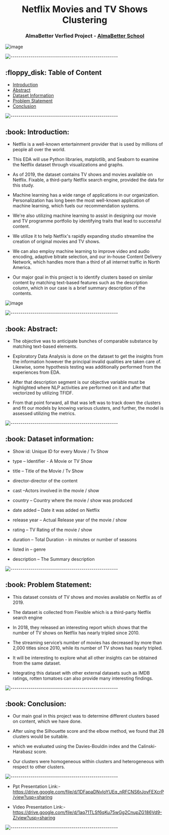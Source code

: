 <h1 align="center"> Netflix Movies and TV Shows Clustering
 </h1>

<h3 align="center"> AlmaBetter Verfied Project - <a href="https://www.almabetter.com/"> AlmaBetter School </a> </h5>

![image](https://user-images.githubusercontent.com/92014177/163596154-fe626523-5f9d-4f1d-ba9e-7f553ddb5343.png)

<p> </p>

![-----------------------------------------------------](https://raw.githubusercontent.com/andreasbm/readme/master/assets/lines/rainbow.png)

<h2> :floppy_disk: Table of Content</h2>

  * [Introduction](#Introduction)
  * [Abstract](#Abstract)
  * [Dataset Information](#dataset-information)
  * [Problem Statement](#Problem-Statement)
  * [Conclusion](#Conclusion)


![-----------------------------------------------------](https://raw.githubusercontent.com/andreasbm/readme/master/assets/lines/rainbow.png)


<h2> :book: Introduction:</h2>

* Netflix is a well-known entertainment provider that is used by millions of people all over the world.

* This EDA will use Python libraries, matplotlib, and Seaborn to examine the Netflix dataset through visualizations and graphs. 

* As of 2019, the dataset contains TV shows and movies available on Netflix. Fixable, a third-party Netflix search engine, provided the data for this study.

* Machine learning has a wide range of applications in our organization. Personalization has long been the most well-known application of machine learning, which fuels our recommendation systems. 

* We're also utilizing machine learning to assist in designing our movie and TV programme portfolio by identifying traits that lead to successful content.

*  We utilize it to help Netflix's rapidly expanding studio streamline the creation of original movies and TV shows.

* We can also employ machine learning to improve video and audio encoding, adaptive bitrate selection, and our in-house Content Delivery Network, which handles more than a third of all internet traffic in North America.

* Our major goal in this project is to identify clusters based on similar content by matching text-based features such as the description column, which in our case is a brief summary description of the contents.


![image](https://user-images.githubusercontent.com/92014177/163596296-17cfddef-49b8-4c3d-baa3-aaa062800827.png)


![-----------------------------------------------------](https://raw.githubusercontent.com/andreasbm/readme/master/assets/lines/rainbow.png)


<h2> :book: Abstract:</h2>

* The objective was to anticipate bunches of comparable substance by matching text-based elements.

* Exploratory Data Analysis is done on the dataset to get the insights from the information however the principal invalid qualities are taken care of. Likewise, some hypothesis testing was additionally performed from the experiences from EDA.

* After that description segment is our objective variable must be highlighted where NLP activities are performed on it and after that vectorized by utilizing TFIDF. 

* From that point forward, all that was left was to track down the clusters and fit our models by knowing various clusters, and further, the model is assessed utilizing the metrics.



![-----------------------------------------------------](https://raw.githubusercontent.com/andreasbm/readme/master/assets/lines/rainbow.png)


<h2> :book: Dataset information:</h2>


* Show id: Unique ID for every Movie / Tv Show


* type – Identifier - A Movie or TV Show


* title – Title of the Movie / Tv Show


* director-director of the content


* cast –Actors involved in the movie / show


* country – Country where the movie / show was produced


* date added – Date it was added on Netflix


* release year – Actual Release year of the movie / show


* rating – TV Rating of the movie / show


* duration – Total Duration - in minutes or number of seasons


* listed in – genre 


* description – The Summary description



![-----------------------------------------------------](https://raw.githubusercontent.com/andreasbm/readme/master/assets/lines/rainbow.png)

<h2> :book: Problem Statement:</h2>

* This dataset consists of TV shows and movies available on Netflix as of 2019. 

* The dataset is collected from Flexible which is a third-party Netflix search engine

* In 2018, they released an interesting report which shows that the number of TV shows on Netflix has nearly tripled since 2010.

* The streaming service’s number of movies has decreased by more than 2,000 titles since 2010, while its number of TV shows has nearly tripled. 

* It will be interesting to explore what all other insights can be obtained from the same dataset.

* Integrating this dataset with other external datasets such as IMDB ratings, rotten tomatoes can also provide many interesting findings.



![-----------------------------------------------------](https://raw.githubusercontent.com/andreasbm/readme/master/assets/lines/rainbow.png)

<h2> :book: Conclusion:</h2>

* Our main goal in this project was to determine different clusters based on content, which we have done.

* After using the Silhouette score and the elbow method, we found that 28 clusters would be suitable.

* which we evaluated using the Davies-Bouldin index and the Calinski-Harabasz score.

* Our clusters were homogeneous within clusters and heterogeneous with respect to other clusters.



![-----------------------------------------------------](https://raw.githubusercontent.com/andreasbm/readme/master/assets/lines/rainbow.png)

* Ppt Presentation Link:-https://drive.google.com/file/d/1DFapaDNvIoYUEq_nRFCNS6rJovFEXcrP/view?usp=sharing

* Video Presentation Link:-https://drive.google.com/file/d/1aq71TLSf6qKu75wGg2CnupZG186Vd9-Z/view?usp=sharing


![-----------------------------------------------------](https://raw.githubusercontent.com/andreasbm/readme/master/assets/lines/rainbow.png)
